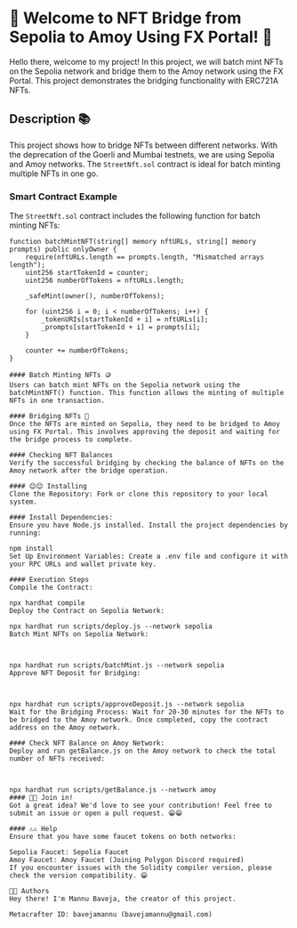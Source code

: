 # 🎉 Welcome to NFT Bridge from Sepolia to Amoy Using FX Portal! 🎉

Hello there, welcome to my project! In this project, we will batch mint NFTs on the Sepolia network and bridge them to the Amoy network using the FX Portal. This project demonstrates the bridging functionality with ERC721A NFTs.

## Description 📚

This project shows how to bridge NFTs between different networks. With the deprecation of the Goerli and Mumbai testnets, we are using Sepolia and Amoy networks. The `StreetNft.sol` contract is ideal for batch minting multiple NFTs in one go.

### Smart Contract Example

The `StreetNft.sol` contract includes the following function for batch minting NFTs:

```solidity
function batchMintNFT(string[] memory nftURLs, string[] memory prompts) public onlyOwner {
    require(nftURLs.length == prompts.length, "Mismatched arrays length");
    uint256 startTokenId = counter;
    uint256 numberOfTokens = nftURLs.length;

    _safeMint(owner(), numberOfTokens);

    for (uint256 i = 0; i < numberOfTokens; i++) {
        _tokenURIs[startTokenId + i] = nftURLs[i];
        _prompts[startTokenId + i] = prompts[i];
    }

    counter += numberOfTokens;
}

#### Batch Minting NFTs 🪙
Users can batch mint NFTs on the Sepolia network using the batchMintNFT() function. This function allows the minting of multiple NFTs in one transaction.

#### Bridging NFTs 🔄
Once the NFTs are minted on Sepolia, they need to be bridged to Amoy using FX Portal. This involves approving the deposit and waiting for the bridge process to complete.

#### Checking NFT Balances
Verify the successful bridging by checking the balance of NFTs on the Amoy network after the bridge operation.

#### 😊😊 Installing
Clone the Repository: Fork or clone this repository to your local system.

#### Install Dependencies: 
Ensure you have Node.js installed. Install the project dependencies by running:

npm install
Set Up Environment Variables: Create a .env file and configure it with your RPC URLs and wallet private key.

#### Execution Steps
Compile the Contract:

npx hardhat compile
Deploy the Contract on Sepolia Network:

npx hardhat run scripts/deploy.js --network sepolia
Batch Mint NFTs on Sepolia Network:



npx hardhat run scripts/batchMint.js --network sepolia
Approve NFT Deposit for Bridging:



npx hardhat run scripts/approveDeposit.js --network sepolia
Wait for the Bridging Process: Wait for 20-30 minutes for the NFTs to be bridged to the Amoy network. Once completed, copy the contract address on the Amoy network.

#### Check NFT Balance on Amoy Network: 
Deploy and run getBalance.js on the Amoy network to check the total number of NFTs received:



npx hardhat run scripts/getBalance.js --network amoy
#### 👋👋 Join in!
Got a great idea? We'd love to see your contribution! Feel free to submit an issue or open a pull request. 😁😁

#### ⚠️⚠️ Help
Ensure that you have some faucet tokens on both networks:

Sepolia Faucet: Sepolia Faucet
Amoy Faucet: Amoy Faucet (Joining Polygon Discord required)
If you encounter issues with the Solidity compiler version, please check the version compatibility. 😁

👤👤 Authors
Hey there! I'm Mannu Baveja, the creator of this project.

Metacrafter ID: bavejamannu (bavejamannu@gmail.com)
